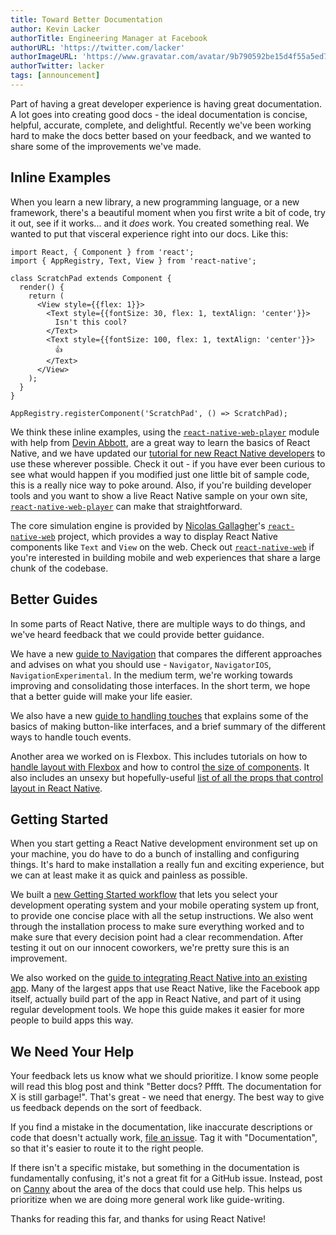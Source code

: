 ```yaml
---
title: Toward Better Documentation
author: Kevin Lacker
authorTitle: Engineering Manager at Facebook
authorURL: 'https://twitter.com/lacker'
authorImageURL: 'https://www.gravatar.com/avatar/9b790592be15d4f55a5ed7abb5103304?s=128'
authorTwitter: lacker
tags: [announcement]
---
```


Part of having a great developer experience is having great documentation. A lot goes into creating good docs - the ideal documentation is concise, helpful, accurate, complete, and delightful. Recently we've been working hard to make the docs better based on your feedback, and we wanted to share some of the improvements we've made.

## Inline Examples

When you learn a new library, a new programming language, or a new framework, there's a beautiful moment when you first write a bit of code, try it out, see if it works... and it _does_ work. You created something real. We wanted to put that visceral experience right into our docs. Like this:

```ReactNativeWebPlayer
import React, { Component } from 'react';
import { AppRegistry, Text, View } from 'react-native';

class ScratchPad extends Component {
  render() {
    return (
      <View style={{flex: 1}}>
        <Text style={{fontSize: 30, flex: 1, textAlign: 'center'}}>
          Isn't this cool?
        </Text>
        <Text style={{fontSize: 100, flex: 1, textAlign: 'center'}}>
          👍
        </Text>
      </View>
    );
  }
}

AppRegistry.registerComponent('ScratchPad', () => ScratchPad);
```

We think these inline examples, using the [`react-native-web-player`](https://github.com/dabbott/react-native-web-player) module with help from [Devin Abbott](https://twitter.com/devinaabbott), are a great way to learn the basics of React Native, and we have updated our [tutorial for new React Native developers](/docs/tutorial) to use these wherever possible. Check it out - if you have ever been curious to see what would happen if you modified just one little bit of sample code, this is a really nice way to poke around. Also, if you're building developer tools and you want to show a live React Native sample on your own site, [`react-native-web-player`](https://github.com/dabbott/react-native-web-player) can make that straightforward.

The core simulation engine is provided by [Nicolas Gallagher](https://twitter.com/necolas)'s [`react-native-web`](https://github.com/necolas/react-native-web) project, which provides a way to display React Native components like `Text` and `View` on the web. Check out [`react-native-web`](https://github.com/necolas/react-native-web) if you're interested in building mobile and web experiences that share a large chunk of the codebase.

## Better Guides

In some parts of React Native, there are multiple ways to do things, and we've heard feedback that we could provide better guidance.

We have a new [guide to Navigation](/docs/navigation) that compares the different approaches and advises on what you should use - `Navigator`, `NavigatorIOS`, `NavigationExperimental`. In the medium term, we're working towards improving and consolidating those interfaces. In the short term, we hope that a better guide will make your life easier.

We also have a new [guide to handling touches](/docs/handling-touches) that explains some of the basics of making button-like interfaces, and a brief summary of the different ways to handle touch events.

Another area we worked on is Flexbox. This includes tutorials on how to [handle layout with Flexbox](/docs/flexbox) and how to control [the size of components](/docs/height-and-width). It also includes an unsexy but hopefully-useful [list of all the props that control layout in React Native](/docs/layout-props).

## Getting Started

When you start getting a React Native development environment set up on your machine, you do have to do a bunch of installing and configuring things. It's hard to make installation a really fun and exciting experience, but we can at least make it as quick and painless as possible.

We built a [new Getting Started workflow](/docs/next/getting-started) that lets you select your development operating system and your mobile operating system up front, to provide one concise place with all the setup instructions. We also went through the installation process to make sure everything worked and to make sure that every decision point had a clear recommendation. After testing it out on our innocent coworkers, we're pretty sure this is an improvement.

We also worked on the [guide to integrating React Native into an existing app](/docs/integration-with-existing-apps). Many of the largest apps that use React Native, like the Facebook app itself, actually build part of the app in React Native, and part of it using regular development tools. We hope this guide makes it easier for more people to build apps this way.

## We Need Your Help

Your feedback lets us know what we should prioritize. I know some people will read this blog post and think "Better docs? Pffft. The documentation for X is still garbage!". That's great - we need that energy. The best way to give us feedback depends on the sort of feedback.

If you find a mistake in the documentation, like inaccurate descriptions or code that doesn't actually work, [file an issue](https://github.com/facebook/react-native/issues). Tag it with "Documentation", so that it's easier to route it to the right people.

If there isn't a specific mistake, but something in the documentation is fundamentally confusing, it's not a great fit for a GitHub issue. Instead, post on [Canny](https://react-native.canny.io/feature-requests) about the area of the docs that could use help. This helps us prioritize when we are doing more general work like guide-writing.

Thanks for reading this far, and thanks for using React Native!

